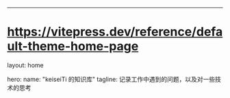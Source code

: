---
# https://vitepress.dev/reference/default-theme-home-page
layout: home

hero:
  name: "keiseiTi 的知识库"
  tagline: 记录工作中遇到的问题，以及对一些技术的思考
